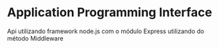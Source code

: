 # Application Programming Interface

 Api utilizando framework node.js com o módulo Express utilizando do método Middleware
